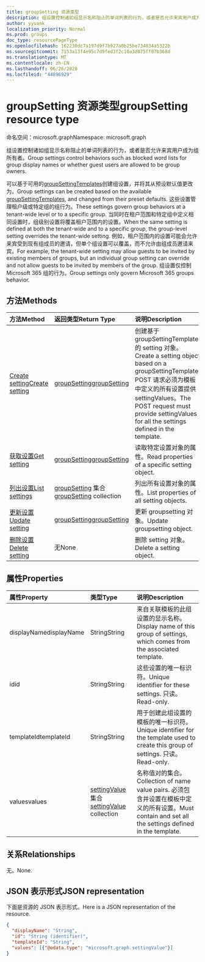 ```yaml
---
title: groupSetting 资源类型
description: 组设置控制诸如组显示名称阻止的单词列表的行为，或者是否允许来宾用户成为组所有者。
author: yyuank
localization_priority: Normal
ms.prod: groups
doc_type: resourcePageType
ms.openlocfilehash: 162230dc7a197d9f7b927a0b25be734834a5322b
ms.sourcegitcommit: 7153a13f4e95c7d9fed3f2c10a3d075ff87b368d
ms.translationtype: MT
ms.contentlocale: zh-CN
ms.lasthandoff: 06/26/2020
ms.locfileid: "44896929"
---
```

# <a name="groupsetting-resource-type"></a><span data-ttu-id="bdbfe-103">groupSetting 资源类型</span><span class="sxs-lookup"><span data-stu-id="bdbfe-103">groupSetting resource type</span></span>

<span data-ttu-id="bdbfe-104">命名空间：microsoft.graph</span><span class="sxs-lookup"><span data-stu-id="bdbfe-104">Namespace: microsoft.graph</span></span>

<span data-ttu-id="bdbfe-105">组设置控制诸如组显示名称阻止的单词列表的行为，或者是否允许来宾用户成为组所有者。</span><span class="sxs-lookup"><span data-stu-id="bdbfe-105">Group settings control behaviors such as blocked word lists for group display names or whether guest users are allowed to be group owners.</span></span>

<span data-ttu-id="bdbfe-106">可以基于可用的[groupSettingTemplates](groupsettingtemplate.md)创建组设置，并将其从预设默认值更改为。</span><span class="sxs-lookup"><span data-stu-id="bdbfe-106">Group settings can be created based on the available [groupSettingTemplates](groupsettingtemplate.md), and changed from their preset defaults.</span></span> <span data-ttu-id="bdbfe-107">这些设置管理租户级或特定组的组行为。</span><span class="sxs-lookup"><span data-stu-id="bdbfe-107">These settings govern group behaviors at a tenant-wide level or to a specific group.</span></span> <span data-ttu-id="bdbfe-108">当同时在租户范围和特定组中定义相同设置时，组级别设置将覆盖租户范围内的设置。</span><span class="sxs-lookup"><span data-stu-id="bdbfe-108">When the same setting is defined at both the tenant-wide and to a specific group, the group-level setting overrides the tenant-wide setting.</span></span>  <span data-ttu-id="bdbfe-109">例如，租户范围内的设置可能会允许来宾受到现有组成员的邀请，但单个组设置可以覆盖，而不允许由组成员邀请来宾。</span><span class="sxs-lookup"><span data-stu-id="bdbfe-109">For example, the tenant-wide setting may allow guests to be invited by existing members of groups, but an individual group setting can override and not allow guests to be invited by members of the group.</span></span> <span data-ttu-id="bdbfe-110">组设置仅控制 Microsoft 365 组的行为。</span><span class="sxs-lookup"><span data-stu-id="bdbfe-110">Group settings only govern Microsoft 365 groups behavior.</span></span>

## <a name="methods"></a><span data-ttu-id="bdbfe-111">方法</span><span class="sxs-lookup"><span data-stu-id="bdbfe-111">Methods</span></span>

| <span data-ttu-id="bdbfe-112">方法</span><span class="sxs-lookup"><span data-stu-id="bdbfe-112">Method</span></span> | <span data-ttu-id="bdbfe-113">返回类型</span><span class="sxs-lookup"><span data-stu-id="bdbfe-113">Return Type</span></span> | <span data-ttu-id="bdbfe-114">说明</span><span class="sxs-lookup"><span data-stu-id="bdbfe-114">Description</span></span> |
|:---------------|:--------|:----------|
|[<span data-ttu-id="bdbfe-115">Create setting</span><span class="sxs-lookup"><span data-stu-id="bdbfe-115">Create setting</span></span>](../api/groupsetting-post-groupsettings.md) | [<span data-ttu-id="bdbfe-116">groupSetting</span><span class="sxs-lookup"><span data-stu-id="bdbfe-116">groupSetting</span></span>](groupsetting.md) |<span data-ttu-id="bdbfe-117">创建基于 groupSettingTemplate 的 setting 对象。</span><span class="sxs-lookup"><span data-stu-id="bdbfe-117">Create a setting object based on a groupSettingTemplate.</span></span> <span data-ttu-id="bdbfe-118">POST 请求必须为模板中定义的所有设置提供 settingValues。</span><span class="sxs-lookup"><span data-stu-id="bdbfe-118">The POST request must provide settingValues for all the settings defined in the template.</span></span> |
|[<span data-ttu-id="bdbfe-119">获取设置</span><span class="sxs-lookup"><span data-stu-id="bdbfe-119">Get setting</span></span>](../api/groupsetting-get.md) | [<span data-ttu-id="bdbfe-120">groupSetting</span><span class="sxs-lookup"><span data-stu-id="bdbfe-120">groupSetting</span></span>](groupsetting.md) | <span data-ttu-id="bdbfe-121">读取特定设置对象的属性。</span><span class="sxs-lookup"><span data-stu-id="bdbfe-121">Read properties of a specific setting object.</span></span> |
|[<span data-ttu-id="bdbfe-122">列出设置</span><span class="sxs-lookup"><span data-stu-id="bdbfe-122">List settings</span></span>](../api/groupsetting-list.md) | <span data-ttu-id="bdbfe-123">[groupSetting](groupsetting.md) 集合</span><span class="sxs-lookup"><span data-stu-id="bdbfe-123">[groupSetting](groupsetting.md) collection</span></span> | <span data-ttu-id="bdbfe-124">列出所有设置对象的属性。</span><span class="sxs-lookup"><span data-stu-id="bdbfe-124">List properties of all setting objects.</span></span> |
|[<span data-ttu-id="bdbfe-125">更新设置</span><span class="sxs-lookup"><span data-stu-id="bdbfe-125">Update setting</span></span>](../api/groupsetting-update.md) | [<span data-ttu-id="bdbfe-126">groupSetting</span><span class="sxs-lookup"><span data-stu-id="bdbfe-126">groupSetting</span></span>](groupsetting.md) | <span data-ttu-id="bdbfe-127">更新 groupsetting 对象。</span><span class="sxs-lookup"><span data-stu-id="bdbfe-127">Update groupsetting object.</span></span> |
|[<span data-ttu-id="bdbfe-128">删除设置</span><span class="sxs-lookup"><span data-stu-id="bdbfe-128">Delete setting</span></span>](../api/groupsetting-delete.md) | <span data-ttu-id="bdbfe-129">无</span><span class="sxs-lookup"><span data-stu-id="bdbfe-129">None</span></span> | <span data-ttu-id="bdbfe-130">删除 setting 对象。</span><span class="sxs-lookup"><span data-stu-id="bdbfe-130">Delete a setting object.</span></span> |

## <a name="properties"></a><span data-ttu-id="bdbfe-131">属性</span><span class="sxs-lookup"><span data-stu-id="bdbfe-131">Properties</span></span>

| <span data-ttu-id="bdbfe-132">属性</span><span class="sxs-lookup"><span data-stu-id="bdbfe-132">Property</span></span> | <span data-ttu-id="bdbfe-133">类型</span><span class="sxs-lookup"><span data-stu-id="bdbfe-133">Type</span></span> | <span data-ttu-id="bdbfe-134">说明</span><span class="sxs-lookup"><span data-stu-id="bdbfe-134">Description</span></span> |
|:---------------|:--------|:----------|
|<span data-ttu-id="bdbfe-135">displayName</span><span class="sxs-lookup"><span data-stu-id="bdbfe-135">displayName</span></span>|<span data-ttu-id="bdbfe-136">String</span><span class="sxs-lookup"><span data-stu-id="bdbfe-136">String</span></span>| <span data-ttu-id="bdbfe-137">来自关联模板的此组设置的显示名称。</span><span class="sxs-lookup"><span data-stu-id="bdbfe-137">Display name of this group of settings, which comes from the associated template.</span></span> |
|<span data-ttu-id="bdbfe-138">id</span><span class="sxs-lookup"><span data-stu-id="bdbfe-138">id</span></span>|<span data-ttu-id="bdbfe-139">String</span><span class="sxs-lookup"><span data-stu-id="bdbfe-139">String</span></span>| <span data-ttu-id="bdbfe-140">这些设置的唯一标识符。</span><span class="sxs-lookup"><span data-stu-id="bdbfe-140">Unique identifier for these settings.</span></span> <span data-ttu-id="bdbfe-141">只读。</span><span class="sxs-lookup"><span data-stu-id="bdbfe-141">Read-only.</span></span> |
|<span data-ttu-id="bdbfe-142">templateId</span><span class="sxs-lookup"><span data-stu-id="bdbfe-142">templateId</span></span>|<span data-ttu-id="bdbfe-143">String</span><span class="sxs-lookup"><span data-stu-id="bdbfe-143">String</span></span>| <span data-ttu-id="bdbfe-144">用于创建此组设置的模板的唯一标识符。</span><span class="sxs-lookup"><span data-stu-id="bdbfe-144">Unique identifier for the template used to create this group of settings.</span></span> <span data-ttu-id="bdbfe-145">只读。</span><span class="sxs-lookup"><span data-stu-id="bdbfe-145">Read-only.</span></span> |
|<span data-ttu-id="bdbfe-146">values</span><span class="sxs-lookup"><span data-stu-id="bdbfe-146">values</span></span>|<span data-ttu-id="bdbfe-147">[settingValue](settingvalue.md)集合</span><span class="sxs-lookup"><span data-stu-id="bdbfe-147">[settingValue](settingvalue.md) collection</span></span>| <span data-ttu-id="bdbfe-148">名称值对的集合。</span><span class="sxs-lookup"><span data-stu-id="bdbfe-148">Collection of name value pairs.</span></span> <span data-ttu-id="bdbfe-149">必须包含并设置在模板中定义的所有设置。</span><span class="sxs-lookup"><span data-stu-id="bdbfe-149">Must contain and set all the settings defined in the template.</span></span> |

## <a name="relationships"></a><span data-ttu-id="bdbfe-150">关系</span><span class="sxs-lookup"><span data-stu-id="bdbfe-150">Relationships</span></span>

<span data-ttu-id="bdbfe-151">无。</span><span class="sxs-lookup"><span data-stu-id="bdbfe-151">None.</span></span>

## <a name="json-representation"></a><span data-ttu-id="bdbfe-152">JSON 表示形式</span><span class="sxs-lookup"><span data-stu-id="bdbfe-152">JSON representation</span></span>

<span data-ttu-id="bdbfe-153">下面是资源的 JSON 表示形式。</span><span class="sxs-lookup"><span data-stu-id="bdbfe-153">Here is a JSON representation of the resource.</span></span>

<!--{
  "blockType": "resource",
  "openType": true,
  "optionalProperties": [],
  "keyProperty": "id",
  "baseType": "microsoft.graph.entity",
  "@odata.type": "microsoft.graph.groupSetting"
}-->

```json
{
  "displayName": "String",
  "id": "String (identifier)",
  "templateId": "String",
  "values": [{"@odata.type": "microsoft.graph.settingValue"}]
}

```


<!-- uuid: 8fcb5dbc-d5aa-4681-8e31-b001d5168d79
2015-10-25 14:57:30 UTC -->
<!-- {
  "type": "#page.annotation",
  "description": "groupSetting resource",
  "keywords": "",
  "section": "documentation",
  "tocPath": ""
}-->

